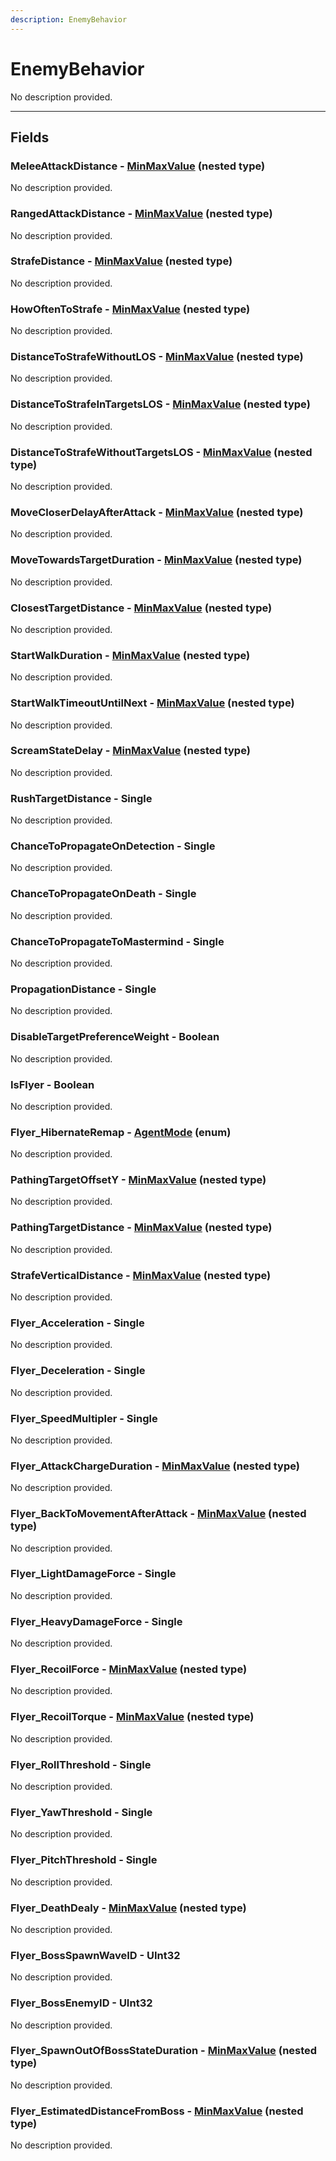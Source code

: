 ```yaml
---
description: EnemyBehavior
---
```


# EnemyBehavior

No description provided.

***

## Fields

### MeleeAttackDistance - [MinMaxValue](../nested-types/MinMaxValue.md) (nested type)

No description provided.

### RangedAttackDistance - [MinMaxValue](../nested-types/MinMaxValue.md) (nested type)

No description provided.

### StrafeDistance - [MinMaxValue](../nested-types/MinMaxValue.md) (nested type)

No description provided.

### HowOftenToStrafe - [MinMaxValue](../nested-types/MinMaxValue.md) (nested type)

No description provided.

### DistanceToStrafeWithoutLOS - [MinMaxValue](../nested-types/MinMaxValue.md) (nested type)

No description provided.

### DistanceToStrafeInTargetsLOS - [MinMaxValue](../nested-types/MinMaxValue.md) (nested type)

No description provided.

### DistanceToStrafeWithoutTargetsLOS - [MinMaxValue](../nested-types/MinMaxValue.md) (nested type)

No description provided.

### MoveCloserDelayAfterAttack - [MinMaxValue](../nested-types/MinMaxValue.md) (nested type)

No description provided.

### MoveTowardsTargetDuration - [MinMaxValue](../nested-types/MinMaxValue.md) (nested type)

No description provided.

### ClosestTargetDistance - [MinMaxValue](../nested-types/MinMaxValue.md) (nested type)

No description provided.

### StartWalkDuration - [MinMaxValue](../nested-types/MinMaxValue.md) (nested type)

No description provided.

### StartWalkTimeoutUntilNext - [MinMaxValue](../nested-types/MinMaxValue.md) (nested type)

No description provided.

### ScreamStateDelay - [MinMaxValue](../nested-types/MinMaxValue.md) (nested type)

No description provided.

### RushTargetDistance - Single

No description provided.

### ChanceToPropagateOnDetection - Single

No description provided.

### ChanceToPropagateOnDeath - Single

No description provided.

### ChanceToPropagateToMastermind - Single

No description provided.

### PropagationDistance - Single

No description provided.

### DisableTargetPreferenceWeight - Boolean

No description provided.

### IsFlyer - Boolean

No description provided.

### Flyer_HibernateRemap - [AgentMode](../enum-types.md#AgentMode) (enum)

No description provided.

### PathingTargetOffsetY - [MinMaxValue](../nested-types/MinMaxValue.md) (nested type)

No description provided.

### PathingTargetDistance - [MinMaxValue](../nested-types/MinMaxValue.md) (nested type)

No description provided.

### StrafeVerticalDistance - [MinMaxValue](../nested-types/MinMaxValue.md) (nested type)

No description provided.

### Flyer_Acceleration - Single

No description provided.

### Flyer_Deceleration - Single

No description provided.

### Flyer_SpeedMultipler - Single

No description provided.

### Flyer_AttackChargeDuration - [MinMaxValue](../nested-types/MinMaxValue.md) (nested type)

No description provided.

### Flyer_BackToMovementAfterAttack - [MinMaxValue](../nested-types/MinMaxValue.md) (nested type)

No description provided.

### Flyer_LightDamageForce - Single

No description provided.

### Flyer_HeavyDamageForce - Single

No description provided.

### Flyer_RecoilForce - [MinMaxValue](../nested-types/MinMaxValue.md) (nested type)

No description provided.

### Flyer_RecoilTorque - [MinMaxValue](../nested-types/MinMaxValue.md) (nested type)

No description provided.

### Flyer_RollThreshold - Single

No description provided.

### Flyer_YawThreshold - Single

No description provided.

### Flyer_PitchThreshold - Single

No description provided.

### Flyer_DeathDealy - [MinMaxValue](../nested-types/MinMaxValue.md) (nested type)

No description provided.

### Flyer_BossSpawnWaveID - UInt32

No description provided.

### Flyer_BossEnemyID - UInt32

No description provided.

### Flyer_SpawnOutOfBossStateDuration - [MinMaxValue](../nested-types/MinMaxValue.md) (nested type)

No description provided.

### Flyer_EstimatedDistanceFromBoss - [MinMaxValue](../nested-types/MinMaxValue.md) (nested type)

No description provided.

